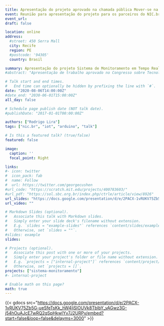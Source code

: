 ```yaml
---
title: Apresentação do projeto aprovado na chamada pública Mover-se na Web - Articulação Pró-Brumadinho
event: Reunião para apresentação do projeto para os parceiros do NIC.br
event_url:
draft: false

location: online
address:
  #street: 450 Serra Mall
  city: Recife
  region: PE
  #postcode: '94305'
  country: Brasil

summary: Apresentação do projeto Sistema de Monitoramento em Tempo Real de Qualidade de Água de um Rio.
#abstract: "Apresentação de trabalho aprovado no Congresso sobre Tecnologias na Educação (Ctrl+e 2019). O artigo aprovado apresentou os resultados do primeiro semestre de desenvolvimento do projeto intitulado 'Desenvolvimento de um Jogo para o Estímulo do Pensamento Computacional'."

# Talk start and end times.
#   End time can optionally be hidden by prefixing the line with `#`.
date: "2020-08-06T14:00:00Z"
#date_end: "2030-06-01T15:00:00Z"
all_day: false

# Schedule page publish date (NOT talk date).
#publishDate: "2017-01-01T00:00:00Z"

authors: ["Rodrigo Lira"]
tags: ["nic.br", "iot", "arduino", "talk"]

# Is this a featured talk? (true/false)
featured: false

image:
  caption: ''
  focal_point: Right

links:
#- icon: twitter
#  icon_pack: fab
#  name: Follow
#  url: https://twitter.com/georgecushen
#url_code: "https://scratch.mit.edu/projects/400783603/"
#url_pdf: "https://sol.sbc.org.br/index.php/ctrle/article/view/8926"
url_slides: "https://docs.google.com/presentation/d/e/2PACX-1vRUKV75Zb5G-ueSfeTsKk_hW4IjSIOUVk8TbIbY_vAGwz3G-j54hOuAJcE7wRQ2qSpHkwIYv7J2URPv/embed?start=false&loop=false&delayms=3000"
url_video: ""

# Markdown Slides (optional).
#   Associate this talk with Markdown slides.
#   Simply enter your slide deck's filename without extension.
#   E.g. `slides = "example-slides"` references `content/slides/example-slides.md`.
#   Otherwise, set `slides = ""`.
#slides: example
slides: 

# Projects (optional).
#   Associate this post with one or more of your projects.
#   Simply enter your project's folder or file name without extension.
#   E.g. `projects = ["internal-project"]` references `content/project/deep-learning/index.md`.
#   Otherwise, set `projects = []`.
projects: ["sistema-monitoramento"]
#- internal-project

# Enable math on this page?
math: true
---
```



{{< gdocs src="https://docs.google.com/presentation/d/e/2PACX-1vRUKV75Zb5G-ueSfeTsKk_hW4IjSIOUVk8TbIbY_vAGwz3G-j54hOuAJcE7wRQ2qSpHkwIYv7J2URPv/embed?start=false&loop=false&delayms=3000" >}}
